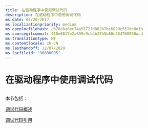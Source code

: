 ```yaml
---
title: 在驱动程序中使用调试代码
description: 在驱动程序中使用调试代码
ms.date: 04/20/2017
ms.localizationpriority: medium
ms.openlocfilehash: c678c6a0ec74a55721d862b7bc6820c557dc8e1b
ms.sourcegitcommit: 418e6617e2a695c9cb4b37b5b60e264760858acd
ms.translationtype: MT
ms.contentlocale: zh-CN
ms.lasthandoff: 12/07/2020
ms.locfileid: "96830095"
---
```

# <a name="using-debugging-code-in-a-driver"></a>在驱动程序中使用调试代码


## <span id="ddk_using_debugging_code_in_a_driver_tools"></span><span id="DDK_USING_DEBUGGING_CODE_IN_A_DRIVER_TOOLS"></span>


本节包括：

[调试代码概述](debugging-code-overview.md)

[调试代码引用](/previous-versions/windows/hardware/previsioning-framework/ff544622(v=vs.85))

 

